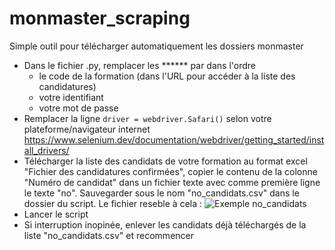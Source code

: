 # monmaster_scraping

Simple outil pour télécharger automatiquement les dossiers monmaster
- Dans le fichier .py, remplacer les ****** par dans l'ordre
  - le code de la formation (dans l'URL pour accéder à la liste des candidatures)
  - votre identifiant
  - votre mot de passe
- Remplacer la ligne `driver = webdriver.Safari()` selon votre plateforme/navigateur internet https://www.selenium.dev/documentation/webdriver/getting_started/install_drivers/
- Télécharger la liste des candidats de votre formation au format excel "Fichier des candidatures confirmées", copier le contenu de la colonne "Numéro de candidat" dans un fichier texte avec comme première ligne le texte "no". Sauvegarder sous le nom "no_candidats.csv" dans le dossier du script.
Le fichier reseble à cela :
![Exemple no_candidats](https://user-images.githubusercontent.com/386604/234013834-1ea3caa8-267d-4c0e-9aaa-54a98b8c1a90.png)
- Lancer le script
- Si interruption inopinée, enlever les candidats déjà téléchargés de la liste "no_candidats.csv" et recommencer

